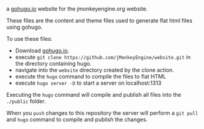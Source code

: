 a [gohugo.io](https://gohugo.io) website for the jmonkeyengine.org website.

These files are the content and theme files used to generate flat html files using gohugo.

To use these files:
* Download [gohugo.io](https://gohugo.io/getting-started/installing/).
* execute `git clone https://github.com/jMonkeyEngine/website.git` in the directory containing hugo.
* navigate into the `website` directory created by the clone action.
* execute the `hugo` command to compile the files to flat HTML
* execute `hugo server -D` to start a server on localhost:1313

Executing the `hugo` command will compile and publish all files into the `./public` folder.

When you `push` changes to this repository the server will perform a `git pull` and `hugo` command
to compile and publish the changes.
